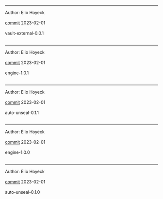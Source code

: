 
-------------------------------------------------------------

Author: Elio Hoyeck  <br></br>
 [commit](https://github.com/Eliohoyeck/terraform-aws-privatemodule/commit/ee92b307bf8ec4be57be5757d05a860677f954a5)	 2023-02-01 <br></br>
 vault-external-0.0.1 <br></br>


-------------------------------------------------------------

Author: Elio Hoyeck  <br></br>
 [commit](https://github.com/Eliohoyeck/terraform-aws-privatemodule/commit/ee92b307bf8ec4be57be5757d05a860677f954a5)	 2023-02-01 <br></br>
 engine-1.0.1 <br></br>


-------------------------------------------------------------

Author: Elio Hoyeck  <br></br>
 [commit](https://github.com/Eliohoyeck/terraform-aws-privatemodule/commit/ee92b307bf8ec4be57be5757d05a860677f954a5)	 2023-02-01 <br></br>
 auto-unseal-0.1.1 <br></br>


-------------------------------------------------------------

Author: Elio Hoyeck  <br></br>
 [commit](https://github.com/Eliohoyeck/terraform-aws-privatemodule/commit/6765c5de9eac8f1b4342dacea75a0aedff461d53)	 2023-02-01 <br></br>
 engine-1.0.0 <br></br>


-------------------------------------------------------------

Author: Elio Hoyeck  <br></br>
 [commit](https://github.com/Eliohoyeck/terraform-aws-privatemodule/commit/c5d84778237a86d100488add2d6cd51fb072b388)	 2023-02-01 <br></br>
 auto-unseal-0.1.0 <br></br>


